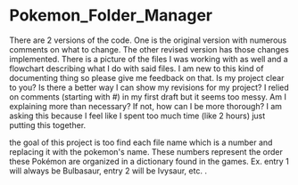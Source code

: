 # Pokemon_Folder_Manager
There are 2 versions of the code. One is the original version with numerous comments on what to change. The other revised
version has those changes implemented. There is a picture of the files I was working with as well and a flowchart describing what I do with said files. I am new to this kind of documenting thing so please give me feedback on that. Is my project clear to you? Is there a better way I can show my revisions for my project? I relied on comments (starting with #) in my first draft but it seems too messy. Am I explaining more than necessary? If not, how can I be more thorough? I am asking this because I feel like I spent too much time (like 2 hours) just putting this together.

the goal of this project is too find each file name which is a number and replacing it with the pokemon's name. These numbers represent the order these Pokémon are organized in a dictionary found in the games. Ex. entry 1 will always be Bulbasaur, entry 2 will be Ivysaur, etc. . 

